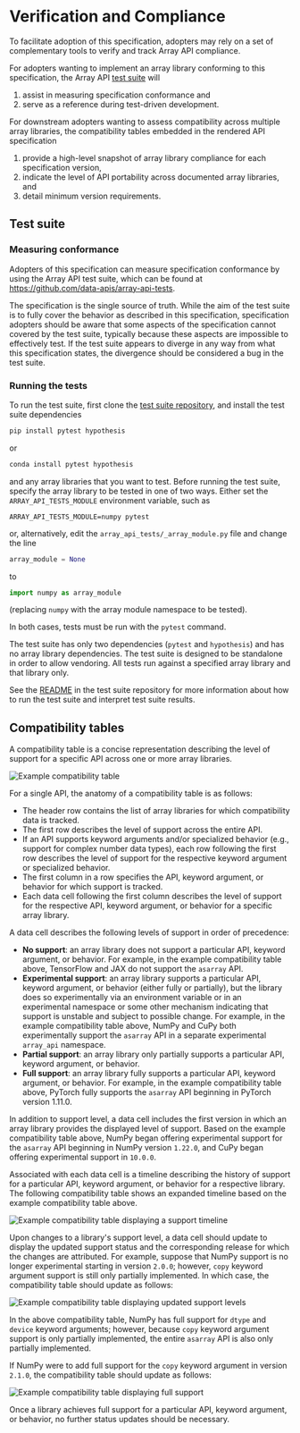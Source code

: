 # Verification and Compliance

To facilitate adoption of this specification, adopters may rely on a set of complementary tools to verify and track Array API compliance.

For adopters wanting to implement an array library conforming to this specification, the Array API [test suite](https://github.com/data-apis/array-api-tests) will

1. assist in measuring specification conformance and
2. serve as a reference during test-driven development.

For downstream adopters wanting to assess compatibility across multiple array libraries, the compatibility tables embedded in the rendered API specification

1. provide a high-level snapshot of array library compliance for each specification version,
2. indicate the level of API portability across documented array libraries, and
3. detail minimum version requirements.

## Test suite

### Measuring conformance

Adopters of this specification can measure specification conformance by using the Array API test suite, which can be found at <https://github.com/data-apis/array-api-tests>.

The specification is the single source of truth. While the aim of the test suite is to fully cover the behavior as described in this specification, specification adopters should be aware that some aspects of the specification cannot covered by the test suite, typically because these aspects are impossible to effectively test. If the test suite appears to diverge in any way from what this specification states, the divergence should be considered a bug in the test suite.

### Running the tests

To run the test suite, first clone the [test suite repository](https://github.com/data-apis/array-api-tests), and install the test suite dependencies

```bash
pip install pytest hypothesis
```

or

```bash
conda install pytest hypothesis
```

and any array libraries that you want to test. Before running the test suite, specify the array library to be tested in one of two ways. Either set the `ARRAY_API_TESTS_MODULE` environment variable, such as

```text
ARRAY_API_TESTS_MODULE=numpy pytest
```

or, alternatively, edit the `array_api_tests/_array_module.py` file and change the
line

```py
array_module = None
```

to

```py
import numpy as array_module
```

(replacing `numpy` with the array module namespace to be tested).

In both cases, tests must be run with the `pytest` command.

The test suite has only two dependencies (`pytest` and `hypothesis`) and has no array library dependencies. The test suite is designed to be standalone in order to allow vendoring. All tests run against a specified array library and that library only.

See the [README](https://github.com/data-apis/array-api-tests/blob/master/README.md) in the test suite repository for more information about how to run the test suite and interpret test suite results.

## Compatibility tables

A compatibility table is a concise representation describing the level of support for a specific API across one or more array libraries.

![Example compatibility table](../_static/images/compatibility_table_0.png)

For a single API, the anatomy of a compatibility table is as follows:

- The header row contains the list of array libraries for which compatibility data is tracked.
- The first row describes the level of support across the entire API.
- If an API supports keyword arguments and/or specialized behavior (e.g., support for complex number data types), each row following the first row describes the level of support for the respective keyword argument or specialized behavior.
- The first column in a row specifies the API, keyword argument, or behavior for which support is tracked.
- Each data cell following the first column describes the level of support for the respective API, keyword argument, or behavior for a specific array library.

A data cell describes the following levels of support in order of precedence:

- **No support**: an array library does not support a particular API, keyword argument, or behavior. For example, in the example compatibility table above, TensorFlow and JAX do not support the `asarray` API.
- **Experimental support**: an array library supports a particular API, keyword argument, or behavior (either fully or partially), but the library does so experimentally via an environment variable or in an experimental namespace or some other mechanism indicating that support is unstable and subject to possible change. For example, in the example compatibility table above, NumPy and CuPy both experimentally support the `asarray` API in a separate experimental `array_api` namespace.
- **Partial support**: an array library only partially supports a particular API, keyword argument, or behavior.
- **Full support**: an array library fully supports a particular API, keyword argument, or behavior. For example, in the example compatibility table above, PyTorch fully supports the `asarray` API beginning in PyTorch version 1.11.0.

In addition to support level, a data cell includes the first version in which an array library provides the displayed level of support. Based on the example compatibility table above, NumPy began offering experimental support for the `asarray` API beginning in NumPy version `1.22.0`, and CuPy began offering experimental support in `10.0.0`.

Associated with each data cell is a timeline describing the history of support for a particular API, keyword argument, or behavior for a respective library. The following compatibility table shows an expanded timeline based on the example compatibility table above.

![Example compatibility table displaying a support timeline](../_static/images/compatibility_table_1.png)

Upon changes to a library's support level, a data cell should update to display the updated support status and the corresponding release for which the changes are attributed. For example, suppose that NumPy support is no longer experimental starting in version `2.0.0`; however, `copy` keyword argument support is still only partially implemented. In which case, the compatibility table should update as follows:

![Example compatibility table displaying updated support levels](../_static/images/compatibility_table_2.png)

In the above compatibility table, NumPy has full support for `dtype` and `device` keyword arguments; however, because `copy` keyword argument support is only partially implemented, the entire `asarray` API is also only partially implemented.

If NumPy were to add full support for the `copy` keyword argument in version `2.1.0`, the compatibility table should update as follows:

![Example compatibility table displaying full support](../_static/images/compatibility_table_3.png)

Once a library achieves full support for a particular API, keyword argument, or behavior, no further status updates should be necessary.